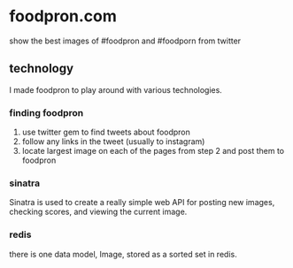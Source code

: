 # foodpron.com
show the best images of #foodpron and #foodporn from twitter

## technology
I made foodpron to play around with various technologies.

### finding foodpron
1. use twitter gem to find tweets about foodpron
2. follow any links in the tweet (usually to instagram)
3. locate largest image on each of the pages from step 2 and post them to foodpron

### sinatra
Sinatra is used to create a really simple web API for posting new images, checking scores, and viewing the current image.

### redis
there is one data model, Image, stored as a sorted set in redis.
